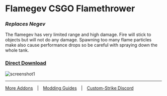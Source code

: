 # Flamegev CSGO Flamethrower
### *Replaces Negev*

The flamegev has very limited range and high damage. Fire will stick to objects but will not do any damage. Spawning too many flame particles make also cause performance drops so be careful with spraying down the whole tank.

### [Direct Download](https://github.com/Custom-Strike/Flamegev/archive/main.zip)

![screenshot1](https://media.discordapp.net/attachments/441998677754773509/771449634643509268/unknown.png?width=2390&height=1346)

___
[More Addons](https://github.com/Custom-Strike)  |  [Modding Guides](https://github.com/Custom-Strike/Home/wiki)  |  [Custom-Strike Discord](https://discord.gg/6AbkcN8)
